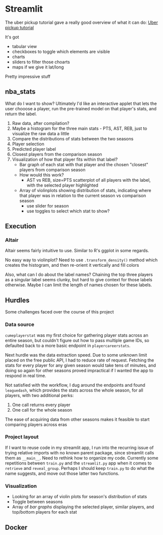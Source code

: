 # Streamlit

The uber pickup tutorial gave a really good overview of what it can do: [Uber pickup tutorial](https://docs.streamlit.io/library/get-started/create-an-app)

It's got

- tabular view
- checkboxes to toggle which elements are visible
- charts
- sliders to filter those choarts
- maps if we give it lat/long

Pretty impressive stuff

## nba_stats

What do I want to show? Ultimately I'd like an interactive applet that lets the user chooose a player, run the pre-trained model on that player's stats, and return the label.

1. Raw data, after compilation?
1. Maybe a histogram for the three main stats - PTS, AST, REB, just to visualize the raw data a little
1. Compare the distributions of stats between the two seasons
1. Player selection
1. Predicted player label
1. Closest players from the comparison season
1. Visualization of how that player fits within that label?
   - Bar graph of each stat with that player and the chosen "closest" players from comparison season
   - How would this work?
     - AST vs REB, size=PTS scatterplot of all players with the label, with the selected player highlighted
   - Array of violinplots showing distribution of stats, indicating where that player was in relation to the current season vs comparison season
     - use slider for season
     - use toggles to select which stat to show?

## Execution

### Altair

Altair seems fairly intuitive to use. Similar to R's ggplot in some regards.

No easy way to violinplot? Need to use `.transform_density()` method which creates the histogram, and then re-orient it vertically and fill colors

Also, what can I do about the label names? Chaining the top three players as a singular label seems clunky, but hard to give context for those labels otherwise. Maybe I can limit the length of names chosen for these labels.

## Hurdles

Some challenges faced over the course of this project

### Data source

`cumeplayerstat` was my first choice for gathering player stats across an entire season, but couldn't figure out how to pass multiple game IDs, so defaulted back to a more basic endpoint in `playercareerstats`.

Next hurdle was the data extraction speed. Due to some unknown limit placed on the free public API, I had to reduce rate of request. Fetching the stats for every player for any given season would take tens of minutes, and doing so again for other seasons proved impractical if I wanted the app to respond in real time.

Not satisfied with the workflow, I dug around the endpoints and found `leaguedash`, which provides the stats across the whole season, for all players, with two additional perks:

1. One call returns every player
1. One call for the whole season

The ease of acquiring data from other seasons makes it feasible to start comparing players across eras

### Project layout

If I want to reuse code in my streamlit app, I run into the recurring issue of trying relative imports with no known parent package, since streamlit calls them as `__main__`. Need to rethink how to organize my code. Currently some repetitions between `train.py` and the `streamlit.py` app when it comes to `retrieve` and `reveal_group`. Perhaps I should keep `train.py` to do what the name suggests, and move out those latter two functions.

### Visualization

- Looking for an array of violin plots for season's distribution of stats
- Toggle between seasons
- Array of *bar graphs* displaying the selected player, similar players, and top/bottom players for each stat

## Docker
